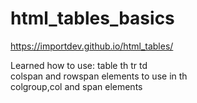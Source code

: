 # html_tables_basics

https://importdev.github.io/html_tables/

Learned how to use:
table th tr td <br />
colspan and rowspan elements to use in th <br />
colgroup,col and span  elements <br />

